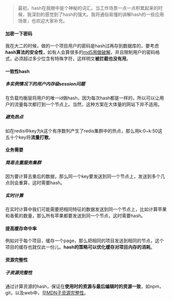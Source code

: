 > 最初，hash在我眼中是个神秘的词汇。当工作场景一点一点积累起来的时候，我深刻的感觉到了hash的强大。我将通俗易懂的讲解hash的一些应用场景，也欢迎大家补充。

#### 加密一下密码

我在大二的时候，做的一个项目用户的密码是hash过再存到数据库的，要考虑**hash算法的安全性**，如有人会算很多的[md5用做破解](http://cmd5.cn/)，并且限制用户的密码格式，必须超过多少位含有特殊字符，这样明文**被拦截也没有用**。

#### 一致性hash

##### 多实例情况下的用户内存级session问题

在负载均衡层将用户的唯一id做hash，因为每次hash都是一样的，所以可以让用户的流量每次都打到一个节点上。当然，这种方案在大体量的网站下并不适用。

##### 避免热点

如在redis中key为k这个有序数列产生了redis集群中的热点，那么用k:0~k:50这五十个key将**流量打散**。

#### 业务需要

##### 简易去重服务集群

因为要计算去重后的数据，那么同一个key要发送到同一个节点上，发送到多个几点则会重算，这时需要hash。

##### 实时计算

在实时计算中我们可能需要把相同特征的数据发送到同一个节点上，比如计算苹果和香蕉的数量，那么所有苹果都要发送到同一个节点，这时需要hash。

#### 提高缓存命中率

例如对于每个项目，缓存一个page，那么把相同的项目发送到相同的节点，这个项目的缓存也就仅此一份儿。**hash的策略可以优化缓存对项目内存的消耗**。

#### 资源完整性

##### 子资源完整性

通过计算资源的hash，保证在**使用时的资源与最后编辑时的资源一致**，如npm，git，以及web中，见[MDN子资源完整性](https://developer.mozilla.org/zh-CN/docs/Web/Security/%E5%AD%90%E8%B5%84%E6%BA%90%E5%AE%8C%E6%95%B4%E6%80%A7)。